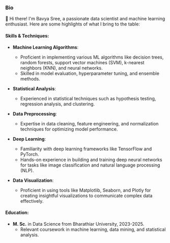 ### Bio

👋 Hi there! I'm Bavya Sree, a passionate data scientist and machine learning enthusiast. Here are some highlights of what I bring to the table:

#### Skills & Techniques:

- **Machine Learning Algorithms**:
  - Proficient in implementing various ML algorithms like decision trees, random forests, support vector machines (SVM), k-nearest neighbors (KNN), and neural networks.
  - Skilled in model evaluation, hyperparameter tuning, and ensemble methods.

- **Statistical Analysis**:
  - Experienced in statistical techniques such as hypothesis testing, regression analysis, and clustering.

- **Data Preprocessing**:
  - Expertise in data cleaning, feature engineering, and normalization techniques for optimizing model performance.

- **Deep Learning**:
  - Familiarity with deep learning frameworks like TensorFlow and PyTorch.
  - Hands-on experience in building and training deep neural networks for tasks like image classification and natural language processing (NLP).

- **Data Visualization**:
  - Proficient in using tools like Matplotlib, Seaborn, and Plotly for creating insightful visualizations to communicate complex data effectively.


#### Education:

- **M. Sc.** in Data Science from Bharathiar University, 2023-2025.
  - Relevant coursework in machine learning, data mining, and statistical analysis.
